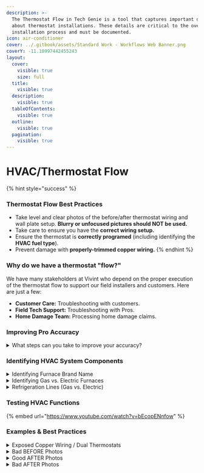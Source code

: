 ```yaml
---
description: >-
  The Thermostat Flow in Tech Genie is a tool that captures important details
  about thermostat installations. These details are critical to the overall
  installation process and must be documented.
icon: air-conditioner
cover: ../.gitbook/assets/Standard Work - Workflows Web Banner.png
coverY: -11.10997442455243
layout:
  cover:
    visible: true
    size: full
  title:
    visible: true
  description:
    visible: true
  tableOfContents:
    visible: true
  outline:
    visible: true
  pagination:
    visible: true
---
```


# HVAC/Thermostat Flow

{% hint style="success" %}
### Thermostat Flow Best Practices

* Take level and clear photos of the before/after thermostat wiring and wall plate setup. **Blurry or unfocused pictures should NOT be used.**
* Take care to ensure you have the **correct wiring setup.**
* Ensure the thermostat is **correctly programed** (including identifying the **HVAC fuel type**).
* Prevent damage with **properly-trimmed copper wiring.**
{% endhint %}

### Why do we have a thermostat "flow?"

We have many stakeholders at Vivint who depend on the proper execution of the thermostat flow to support our field installers and customers. Here are just a few:

* **Customer Care:**  Troubleshooting with customers.
* **Field Tech Support:**  Troubleshooting with Pros.
* **Home Damage Team:**  Processing home damage claims.

### Improving Pro Accuracy

<details>

<summary>What steps can you take to improve your accuracy?</summary>

1. Take accurate **before photos** (these will be the source of truth for future troubleshooting).
2. Use the Thermostat Flow in Tech Genie as a TOOL, **not a TASK.**
3. Identify the **correct fuel type** (Gas or Electric). This is VERY important.
4. Properly **test the system** both **before and after.** Fix problems while you're on-site.
5. Only use **one power source;** either **C-Wire or Batteries.**
6. Program the thermostat from its **FINAL LOCATION.**

<img src="../.gitbook/assets/Microsoft PowerPoint_HVAC Flow Training to OM&#x27;s_03-20-2025_1133AM000031.png" alt="" data-size="original">

{% hint style="warning" %}
**DO NOT** take pictures of phone screens. These are NOT considered original photos.
{% endhint %}

</details>

### Identifying HVAC System Components

<details>

<summary>Identifying Furnace Brand Name</summary>

<img src="../.gitbook/assets/Microsoft PowerPoint 2025-03-20 12.08.39.png" alt="" data-size="original">

</details>

<details>

<summary>Identifying Gas vs. Electric Furnaces</summary>

* Flue Pipes and Venting always indicate a **gas-powered system.**
* No venting pipes? **The furnace is electric.**

<img src="../.gitbook/assets/Microsoft PowerPoint 2025-03-20 12.09.31.png" alt="" data-size="original">

<img src="../.gitbook/assets/Microsoft PowerPoint 2025-03-20 12.09.53.png" alt="" data-size="original">

<img src="../.gitbook/assets/Microsoft PowerPoint 2025-03-20 12.10.17.png" alt="" data-size="original">

<img src="../.gitbook/assets/Microsoft PowerPoint 2025-03-20 12.11.10.png" alt="" data-size="original">

</details>

<details>

<summary>Refrigeration Lines (Gas vs. Electric)</summary>

<img src="../.gitbook/assets/Microsoft PowerPoint 2025-03-20 12.11.45.png" alt="" data-size="original">

</details>

### Testing HVAC Functions

{% embed url="https://www.youtube.com/watch?v=bEcopENnfow" %}

### Examples & Best Practices

<details>

<summary>Exposed Copper Wiring / Dual Thermostats</summary>

* **BE CAREFUL:**  Exposed copper wiring can cause shorts or blown transformers.
* Remember that **dual-thermostats** can be either a **Heat Pump or a Conventional system.**

<img src="../.gitbook/assets/Microsoft PowerPoint 2025-03-20 11.39.55.png" alt="" data-size="original">

</details>

<details>

<summary>Bad BEFORE Photos</summary>

* When disassembling the existing thermostat terminal, be sure to go until you see the **terminal letters**.
* **Clean any dust or smudges** from the wiring terminal so wires and their positions are clearly visible.
* Confirm you can see the **wires and letters** in your photos.
* **DO NOT** remove wires before taking the photo.

<img src="../.gitbook/assets/Microsoft PowerPoint 2025-03-20 11.52.26.png" alt="" data-size="original">

{% hint style="warning" %}
**DO NOT** take pictures of phone screens. These are NOT considered original photos.
{% endhint %}

</details>

<details>

<summary>Good AFTER Photos</summary>

* The photos of wiring you submit should be **straight forward, clear, and legible** (where you can see all of the letters easily).

<img src="../.gitbook/assets/Microsoft PowerPoint 2025-03-20 11.43.32.png" alt="" data-size="original">

{% hint style="warning" %}
**DO NOT** take pictures of phone screens. These are NOT considered original photos.
{% endhint %}

</details>

<details>

<summary>Bad AFTER Photos</summary>

* **DO NOT** take blurry photos.
* **DO NOT** include inanimate objects in the photo.
* **DO NOT** take pictures that are all black, red, or of the thermostat faceplate.

<img src="../.gitbook/assets/Microsoft PowerPoint 2025-03-20 11.57.05.png" alt="" data-size="original">

<img src="../.gitbook/assets/Microsoft PowerPoint 2025-03-20 12.01.02.png" alt="" data-size="original">

{% hint style="warning" %}
**DO NOT** take pictures of phone screens. These are NOT considered original photos.
{% endhint %}

</details>

